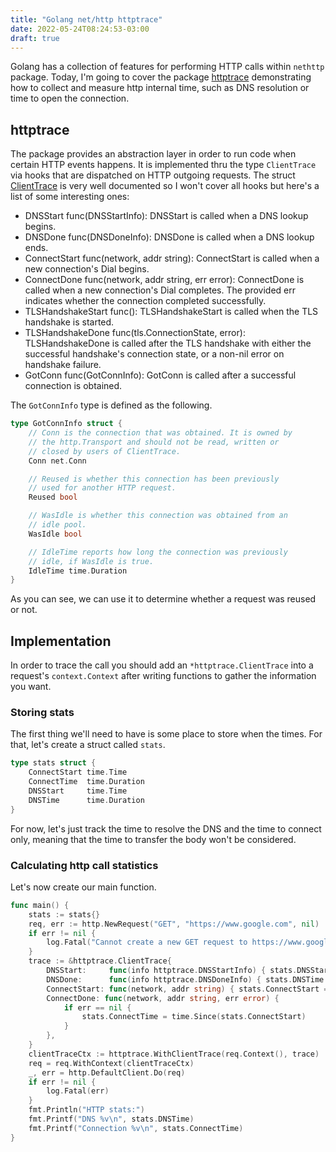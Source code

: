 ```yaml
---
title: "Golang net/http httptrace"
date: 2022-05-24T08:24:53-03:00
draft: true
---
```


Golang has a collection of features for performing HTTP calls within `nethttp` package. Today, I'm going to cover the package [httptrace](https://pkg.go.dev/net/http/httptrace) demonstrating how to collect and measure http internal time, such as DNS resolution or time to open the connection.

## httptrace

The package provides an abstraction layer in order to run code when certain HTTP events happens. It is implemented thru the type `ClientTrace` via hooks that are dispatched on HTTP outgoing requests. The struct [ClientTrace](https://pkg.go.dev/net/http/httptrace#ClientTrace) is very well documented so I won't cover all hooks but here's a list of some interesting ones:

- DNSStart func(DNSStartInfo): DNSStart is called when a DNS lookup begins.
- DNSDone func(DNSDoneInfo): DNSDone is called when a DNS lookup ends.
- ConnectStart func(network, addr string): ConnectStart is called when a new connection's Dial begins.
- ConnectDone func(network, addr string, err error): ConnectDone is called when a new connection's Dial completes. The provided err indicates whether the connection completed successfully.
- TLSHandshakeStart func(): TLSHandshakeStart is called when the TLS handshake is started.
- TLSHandshakeDone func(tls.ConnectionState, error): TLSHandshakeDone is called after the TLS handshake with either the successful handshake's connection state, or a non-nil error on handshake failure.
- GotConn func(GotConnInfo): GotConn is called after a successful connection is obtained.

The `GotConnInfo` type is defined as the following.

```go
type GotConnInfo struct {
	// Conn is the connection that was obtained. It is owned by
	// the http.Transport and should not be read, written or
	// closed by users of ClientTrace.
	Conn net.Conn

	// Reused is whether this connection has been previously
	// used for another HTTP request.
	Reused bool

	// WasIdle is whether this connection was obtained from an
	// idle pool.
	WasIdle bool

	// IdleTime reports how long the connection was previously
	// idle, if WasIdle is true.
	IdleTime time.Duration
}
```

As you can see, we can use it to determine whether a request was reused or not.

## Implementation

In order to trace the call you should add an `*httptrace.ClientTrace` into a request's `context.Context` after writing functions to gather the information you want.

### Storing stats

The first thing we'll need to have is some place to store when the times. For that, let's create a struct called `stats`.

```go
type stats struct {
	ConnectStart time.Time
	ConnectTime  time.Duration
	DNSStart     time.Time
	DNSTime      time.Duration
}
```

For now, let's just track the time to resolve the DNS and the time to connect only, meaning that the time to transfer the body won't be considered.

### Calculating http call statistics

Let's now create our main function.

```go
func main() {
	stats := stats{}
	req, err := http.NewRequest("GET", "https://www.google.com", nil)
	if err != nil {
		log.Fatal("Cannot create a new GET request to https://www.google.com")
	}
	trace := &httptrace.ClientTrace{
		DNSStart:     func(info httptrace.DNSStartInfo) { stats.DNSStart = time.Now() },
		DNSDone:      func(info httptrace.DNSDoneInfo) { stats.DNSTime = time.Since(stats.DNSStart) },
		ConnectStart: func(network, addr string) { stats.ConnectStart = time.Now() },
		ConnectDone: func(network, addr string, err error) {
			if err == nil {
				stats.ConnectTime = time.Since(stats.ConnectStart)
			}
		},
	}
	clientTraceCtx := httptrace.WithClientTrace(req.Context(), trace)
	req = req.WithContext(clientTraceCtx)
	_, err = http.DefaultClient.Do(req)
	if err != nil {
		log.Fatal(err)
	}
	fmt.Println("HTTP stats:")
	fmt.Printf("DNS %v\n", stats.DNSTime)
	fmt.Printf("Connection %v\n", stats.ConnectTime)
}
```
